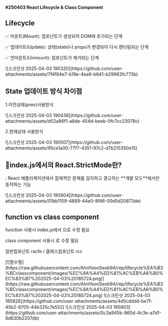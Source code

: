 **#250403 React Lifecycle & Class Component**

## Lifecycle
<p>✅ 마운트(Mount): 컴포넌트가 생성되어 DOM에 추가되는 단계</p>
<p>✅ 업데이트(Update): 상태(state)나 props가 변경되어 다시 렌더링되는 단계</p>
<p>✅ 언마운트(Unmount): 컴포넌트가 제거되는 단계</p>
![스크린샷 2025-04-03 190320](https://github.com/user-attachments/assets/7f4f64e7-b19e-4ea9-b641-b29982fc773b)


## State 업데이트 방식 차이점
<p>1.이전상태(prev)사용방식</p>
![스크린샷 2025-04-03 190436](https://github.com/user-attachments/assets/d02a86f1-a8de-454d-beeb-0fc7cc23078c)


<p>2.현재상태 사용방식</p>
![스크린샷 2025-04-03 190507](https://github.com/user-attachments/assets/95ce1a00-77f7-4351-97c2-d7b215350e15)


## 🤔index.js에서의 React.StrictMode란?
<p>: React 애플리케이션에서 잠재적인 문제를 감지하고 경고하는 **개발 모드**에서만 동작하는 기능</p>
![스크린샷 2025-04-03 190904](https://github.com/user-attachments/assets/01bb1109-4889-44e0-8f46-00d5d20873de)



## function vs class component
<p>function 사용시 index.js에서 <App/>으로 수정 필요</p>
<p>class component 사용시 <AppClass/>로 수정 필요</p>
<p>일반컴포넌트 racfe / 클래스컴포넌트 rcc</p>
[![함수형](https://raw.githubusercontent.com/AhnYeonSeob94/rep/lifecycle%EA%B3%BCclasscomponent/images/%EC%8A%A4%ED%81%AC%EB%A6%B0%EC%83%B7%202025-04-03%20185724.png)](https://raw.githubusercontent.com/AhnYeonSeob94/rep/lifecycle%EA%B3%BCclasscomponent/images/%EC%8A%A4%ED%81%AC%EB%A6%B0%EC%83%B7%202025-04-03%20185724.png)
![스크린샷 2025-04-03 185828](https://github.com/user-attachments/assets/4d5cdddd-be7f-45b2-8705-44b325c7e552)
![스크린샷 2025-04-03 185903](https://github.com/user-attachments/assets/0c3a945b-860d-4c3e-a7d1-8d630b2207db)





